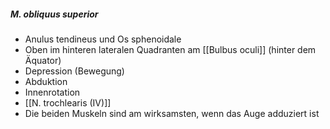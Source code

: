 ##### M. obliquus superior
*   Anulus tendineus und Os sphenoidale
*   Oben im hinteren lateralen Quadranten am [[Bulbus oculi]] (hinter dem Äquator)
*   Depression (Bewegung)
*   Abduktion
*   Innenrotation
*   [[N. trochlearis (IV)]]
*   Die beiden Muskeln sind am wirksamsten, wenn das Auge adduziert ist